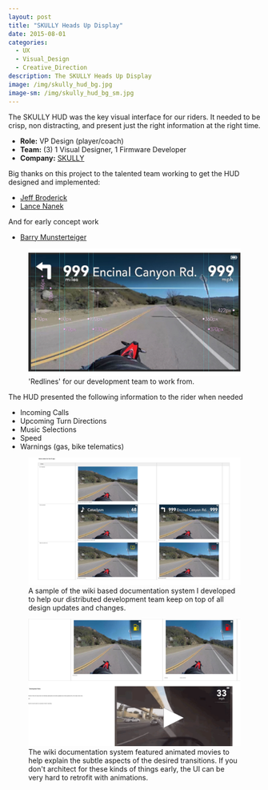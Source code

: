 ```yaml
---
layout: post
title: "SKULLY Heads Up Display"
date: 2015-08-01
categories:
  - UX
  - Visual_Design
  - Creative_Direction
description: The SKULLY Heads Up Display
image: /img/skully_hud_bg.jpg
image-sm: /img/skully_hud_bg_sm.jpg
---
```

The SKULLY HUD was the key visual interface for our riders. It needed to be crisp, non distracting, and present just the right information at the right time. 

+ **Role:** VP Design (player/coach)
+ **Team:** (3) 1 Visual Designer, 1 Firmware Developer
+ **Company:** [SKULLY](https://en.wikipedia.org/wiki/Skully_(helmet))

Big thanks on this project to the talented team working to get the HUD designed and implemented:
* [Jeff Broderick](http://brdrck.me/) 
* [Lance Nanek](https://www.linkedin.com/in/lancenanek/)

And for early concept work
* [Barry Munsterteiger](https://www.linkedin.com/in/barrymunsterteiger/)

<figure>
  <a href="/img/sk_hud_img1.jpg" title="">
    <img src="/img/sk_hud_img1.jpg" alt="Placeholder"/>
  </a>
  <figcaption>'Redlines' for our development team to work from.</figcaption>
</figure>

The HUD presented the following information to the rider when needed
* Incoming Calls
* Upcoming Turn Directions
* Music Selections
* Speed
* Warnings (gas, bike telematics)

<figure>
  <a href="/img/sk_hud_img2.jpg" title="">
    <img src="/img/sk_hud_img2.jpg" alt="Placeholder"/>
  </a>
  <figcaption>A sample of the wiki based documentation system I developed to help our distributed development team keep on top of all design updates and changes.</figcaption>
</figure>

<figure>
  <a href="/img/sk_hud_img3.jpg" title="">
    <img src="/img/sk_hud_img3.jpg" alt="Placeholder"/>
  </a>
  <figcaption>The wiki documentation system featured animated movies to help explain the subtle aspects of the desired transitions. If you don't architect for these kinds of things early, the UI can be very hard to retrofit with animations.</figcaption>
</figure>
